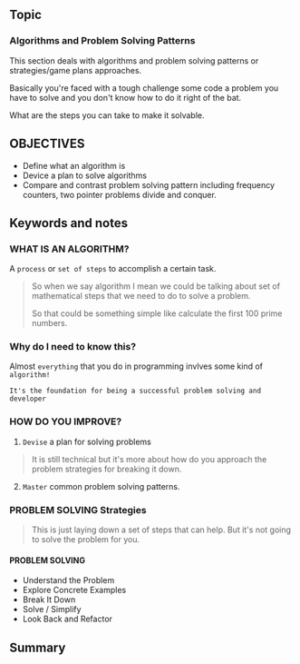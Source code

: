 ## Topic
### Algorithms and Problem Solving Patterns
This section deals with algorithms and problem solving patterns or strategies/game plans approaches.

Basically you're faced with a tough challenge some code a problem you have to solve and you don't know how to do it right of the bat. 

What are the steps you can take to make it solvable.

## OBJECTIVES
* Define what an algorithm is
* Device a plan to solve algorithms
* Compare and contrast problem solving pattern including frequency counters, two pointer problems divide and conquer.

## Keywords and notes

### WHAT IS AN ALGORITHM?

A `process` or `set of steps` to accomplish a certain task.

> So when we say algorithm I mean we could be talking about set of mathematical steps that we need to do to solve a problem.
>
> So that could be something simple like  calculate the first 100 prime numbers.

### Why do I need to know this?

Almost `everything` that you do in programming invlves some kind of `algorithm!`

`It's the foundation for being a successful problem solving and developer`

### HOW DO YOU IMPROVE?
1. `Devise` a plan for solving problems
> It is still technical but it's more about how do you approach the problem strategies for breaking it down.
2. `Master` common problem solving patterns.


### PROBLEM SOLVING Strategies

> This is just laying down a set of steps that can help. But it's not going to solve the problem for you.

#### PROBLEM SOLVING
* Understand the Problem
* Explore Concrete Examples
* Break It Down
* Solve / Simplify
* Look Back and Refactor







## Summary